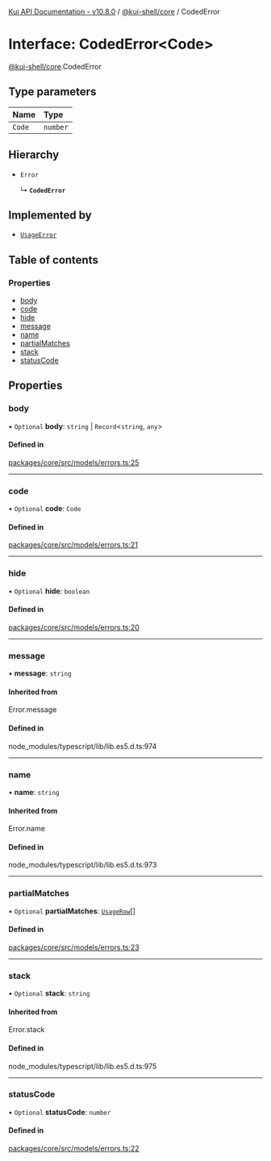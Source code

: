 [Kui API Documentation - v10.8.0](../README.md) / [@kui-shell/core](../modules/kui_shell_core.md) / CodedError

# Interface: CodedError<Code\>

[@kui-shell/core](../modules/kui_shell_core.md).CodedError

## Type parameters

| Name   | Type     |
| :----- | :------- |
| `Code` | `number` |

## Hierarchy

- `Error`

  ↳ **`CodedError`**

## Implemented by

- [`UsageError`](../classes/kui_shell_core.UsageError.md)

## Table of contents

### Properties

- [body](kui_shell_core.CodedError.md#body)
- [code](kui_shell_core.CodedError.md#code)
- [hide](kui_shell_core.CodedError.md#hide)
- [message](kui_shell_core.CodedError.md#message)
- [name](kui_shell_core.CodedError.md#name)
- [partialMatches](kui_shell_core.CodedError.md#partialmatches)
- [stack](kui_shell_core.CodedError.md#stack)
- [statusCode](kui_shell_core.CodedError.md#statuscode)

## Properties

### body

• `Optional` **body**: `string` \| `Record`<`string`, `any`\>

#### Defined in

[packages/core/src/models/errors.ts:25](https://github.com/mra-ruiz/kui/blob/27e887ab4/packages/core/src/models/errors.ts#L25)

---

### code

• `Optional` **code**: `Code`

#### Defined in

[packages/core/src/models/errors.ts:21](https://github.com/mra-ruiz/kui/blob/27e887ab4/packages/core/src/models/errors.ts#L21)

---

### hide

• `Optional` **hide**: `boolean`

#### Defined in

[packages/core/src/models/errors.ts:20](https://github.com/mra-ruiz/kui/blob/27e887ab4/packages/core/src/models/errors.ts#L20)

---

### message

• **message**: `string`

#### Inherited from

Error.message

#### Defined in

node_modules/typescript/lib/lib.es5.d.ts:974

---

### name

• **name**: `string`

#### Inherited from

Error.name

#### Defined in

node_modules/typescript/lib/lib.es5.d.ts:973

---

### partialMatches

• `Optional` **partialMatches**: [`UsageRow`](kui_shell_core.UsageRow.md)[]

#### Defined in

[packages/core/src/models/errors.ts:23](https://github.com/mra-ruiz/kui/blob/27e887ab4/packages/core/src/models/errors.ts#L23)

---

### stack

• `Optional` **stack**: `string`

#### Inherited from

Error.stack

#### Defined in

node_modules/typescript/lib/lib.es5.d.ts:975

---

### statusCode

• `Optional` **statusCode**: `number`

#### Defined in

[packages/core/src/models/errors.ts:22](https://github.com/mra-ruiz/kui/blob/27e887ab4/packages/core/src/models/errors.ts#L22)
